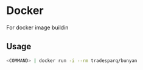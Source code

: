 # Docker
For docker image buildin

## Usage

```bash
<COMMAND> | docker run -i --rm tradesparq/bunyan
```
